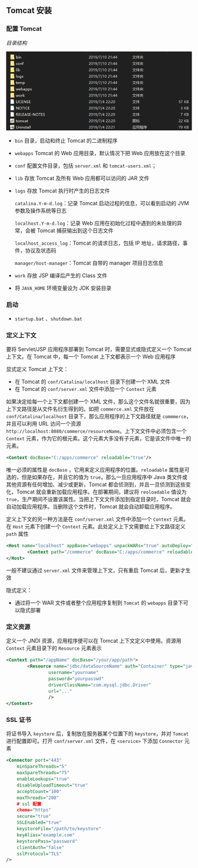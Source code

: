 ## Tomcat 安装

### 配置 Tomcat

*目录结构*

![](./Images/tomcat目录结构.png)

* `bin` 目录，启动和终止 Tomcat 的二进制程序

* `webapps` Tomcat 的 Web 应用目录，默认情况下把 Web 应用放在这个目录

* `conf` 配置文件目录，包括 `server.xml` 和 `tomcat-users.xml`；

* `lib` 存放 Tomcat 及所有 Web 应用都可以访问的 JAR 文件

* `logs` 存放 Tomcat 执行时产生的日志文件

  `catalina.Y-m-d.log`：记录 Tomcat 启动过程的信息，可以看到启动的 JVM 参数及操作系统等日志

  `localhost.Y-m-d.log`：记录 Web 应用在初始化过程中遇到的未处理的异常，会被 Tomcat 捕获输出到这个日志文件

  `localhost_access_log`：Tomcat 的请求日志，包括 IP 地址，请求路径，事件，协议及状态码

  `manager/host-manager`：Tomcat 自带的 manager 项目日志信息

* `work` 存放 JSP 编译后产生的 Class 文件

* 将 `JAVA_HOME` 环境变量设为 JDK 安装目录

### 启动

* `startup.bat` 、`shutdown.bat`

### 定义上下文

要将 Servlet/JSP 应用程序部署到 Tomcat 时，需要显式或隐式定义一个 Tomcat 上下文。在 Tomcat 中，每一个 Tomcat 上下文都表示一个 Web 应用程序

显式定义 Tomcat 上下文：

* 在 Tomcat 的 `conf/Catalina/localhost` 目录下创建一个 XML 文件
* 在 Tomcat 的 `conf/server.xml` 文件中添加一个 `Context` 元素

如果决定给每一个上下文都创建一个 XML 文件，那么这个文件名就很重要，因为上下文路径是从文件名衍生得到的。如把 `commerce.xml` 文件放在 `conf/Catalina/localhost` 目录下，那么应用程序的上下文路径就是 `commmerce`，并且可以利用 URL 访问一个资源 `http://localhost:8080/commerce/resourceName`。上下文文件中必须包含一个 `Context` 元素，作为它的根元素。这个元素大多没有子元素，它是该文件中唯一的元素。

```xml
<Context docBase="C:/apps/commerce" reloadable="true"/>
```

唯一必须的属性是 `docBase` ，它用来定义应用程序的位置。`reloadable` 属性是可选的，但是如果存在，并且它的值为 `true`，那么一旦应用程序中 Java 类文件或其他资源有任何增加、减少或更新，Tomcat 都会侦测到，并且一旦侦测到这些变化，Tomcat 就会重新加载应用程序。在部署期间，建议将 `reoloadable` 值设为 `true`，生产期间不设置该属性。当把上下文文件添加到指定目录时，Tomcat 就会自动加载应用程序。当删除这个文件时，Tomcat 就会自动卸载应用程序。

定义上下文的另一种方法是在 `conf/server.xml` 文件中添加一个 `Context` 元素。在 `Host` 元素下创建一个 `Context` 元素。此处定义上下文需要给上下文路径定义 `path` 属性

```xml
<Host name="localhost" appBase="webapps" unpackWARs="true" autoDeploy="true">
		<Context path="/commerce" docBase="C:/apps/commerce" reloadable="true"/>
</Host>
```

一般不建议通过 `server.xml` 文件来管理上下文，只有重启 Tomcat 后，更新才生效

隐式定义：

* 通过将一个 WAR 文件或者整个应用程序复制到 `Tomcat` 的 `webapps` 目录下可以隐式部署

### 定义资源

定义一个 JNDI 资源，应用程序便可以在 Tomcat 上下文定义中使用。资源用 `Context` 元素目录下的 `Resource` 元素表示

```xml
<Context path="/appName" docBase="/your/app/path">
		<Resource name="jdbc/dataSourceName" auth="Container" type="javax.sql.DataSource"
				username="yourname"
				password="yourpasswd"
				driverClassName="com.mysql.jdbc.Driver"
				url="..."
				/>
</Context>
```

### SSL 证书

将证书导入 `keystore` 后，复制放在服务器某个位置下的 `keystore`，并对 `Tomcat` 进行配置即可。打开 `conf/server.xml` 文件，在 `<service>` 下添加 `Connector` 元素

```xml
<Connector port="443" 
    minSpareThreads="5" 
    maxSpareThreads="75" 
    enableLookups="true"
    disableUploadTimeout="true"
    acceptCount="100"
    maxThreads="200"
    # ssl 配置
    cheme="https"
    secure="true"
    SSLEnabled="true"
    keystoreFile="/path/to/keystore"
    keyAlias="example.com"
    keystorePass="password"
    clientAuth="false"
    sslProtocol="TLS"
/>
```

